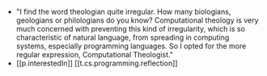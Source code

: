 
- "I find the word  theologian  quite irregular. How many biologians, geologians or philologians do you know? Computational theology is very much concerned with preventing this kind of irregularity, which is so characteristic of natural language, from  spreading in computing systems, especially programming languages.  So I opted for the more regular expression, Computational Theologist."
- [[p.interestedIn]] [[t.cs.programming.reflection]]